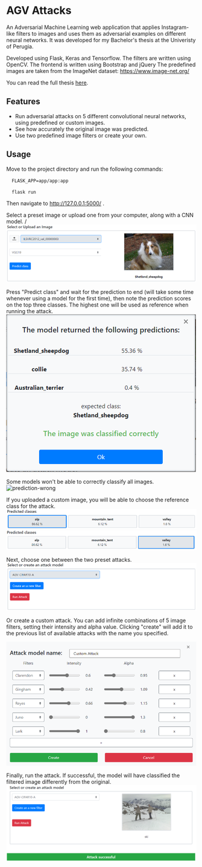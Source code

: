 # AGV Attacks
An Adversarial Machine Learning web application that applies Instagram-like filters to images and uses them as adversarial examples on different neural networks.
It was developed for my Bachelor's thesis at the Univeristy of Perugia.

Developed using Flask, Keras and Tensorflow.
The filters are written using OpenCV.
The frontend is written using Bootstrap and jQuery
The predefined images are taken from the ImageNet dataset: https://www.image-net.org/

You can read the full thesis [here](/thesis/AGV_thesis.pdf). 

## Features
* Run adversarial attacks on 5 different convolutional neural networks, using predefined or custom images.
* See how accurately the original image was predicted.
* Use two predefined image filters or create your own.

## Usage
Move to the project directory and run the following commands:
```
  FLASK_APP=app/app:app
```
```
  flask run
```
Then navigate to http://127.0.0.1:5000/ .

Select a preset image or upload one from your computer, along with a CNN model.  / <br/>
![form 1](/thesis/images/form1-preset-image.PNG)

Press "Predict class" and wait for the prediction to end (will take some time whenever using a model for the first time), then note the prediction scores on the top three classes. The highest one will be used as reference when running the attack. 
![prediction-correct](/thesis/images/predictions-correct.PNG)

Some models won't be able to correctly classify all images.
![prediction-wrong](/thesis/images/predictions-failed.PNG)
 
If you uploaded a custom image, you will be able to choose the reference class for the attack.
![class-1](/thesis/images/ground-truth-1.PNG)
![class-2](/thesis/images/ground-truth-2.PNG)
 
Next, choose one between the two preset attacks.
![attacks](/thesis/images/form2-empty.PNG)

Or create a custom attack. You can add infinite combinations of 5 image filters, setting their intensity and alpha value. Clicking "create" will add it to the previous list of available attacks with the name you specified.

![custom-attack](/thesis/images/attack-editor.PNG)

Finally, run the attack. If successful, the model will have classified the filtered image differently from the original.
![attack-success](/thesis/images/form2-preset-attack.PNG)


